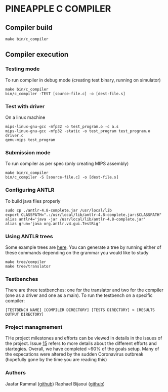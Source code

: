# PINEAPPLE C COMPILER

## Compiler build
```
make bin/c_compiler
```

## Compiler execution

### Testing mode
To run compiler in debug mode (creating test binary, running on simulator)
```
make bin/c_compiler
bin/c_compiler -TEST [source-file.c] -o [dest-file.s]

```

### Test with driver

On a linux machine

```
mips-linux-gnu-gcc -mfp32 -o test_program.o -c a.s
mips-linux-gnu-gcc -mfp32 -static -o test_program test_program.o driver.c
qemu-mips test_program
```

### Submission mode
To run compiler as per spec (only creating MIPS assembly)
```
make bin/c_compiler
bin/c_compiler -S [source-file.c] -o [dest-file.s]

```
### Configuring ANTLR
To build java files properly
```
sudo cp ./antlr-4.8-complete.jar /usr/local/lib
export CLASSPATH=".:/usr/local/lib/antlr-4.8-complete.jar:$CLASSPATH"
alias antlr4='java -jar /usr/local/lib/antlr-4.8-complete.jar'
alias grun='java org.antlr.v4.gui.TestRig' 
```

### Using ANTLR trees

Some example trees are [here](sample_trees). You can generate a tree by running either of these commands depending on the grammar you would like to study
```
make tree/compiler
make tree/translator
```

### Testbenches

There are three testbenches: one for the translator and two for the compiler (one as a driver and one as a main). To run the testbench on a specific compiler:
```
[TESTBENCH NAME] [COMPILER DIRECTORY] [TESTS DIRECTORY] > [RESULTS OUTPUT DIRECTORY]
```

### Project managmement

THe project milestones and efforts can be viewed in details in the issues of the project. Issue [15](https://github.com/JaafarRammal/EE2-Compiler/issues/15) refers to more details about the different efforts and startegies. Overall, we have completed ~90% of the goals setup. Many of the expecations were altered by the sudden Coronavirus outbreak (hopefully gone by the time you are reading this)

### Authors

Jaafar Rammal ([github](https://github.com/JaafarRammal))
Raphael Bijaoui ([github](https://github.com/RaphaelBijaoui))